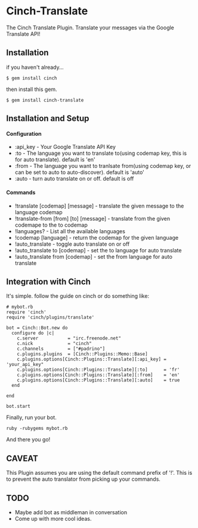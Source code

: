 Cinch-Translate
===========

The Cinch Translate Plugin. Translate your messages via the Google
Translate API! 

Installation
---------------------

if you haven't already...

    $ gem install cinch
    
then install this gem.

    $ gem install cinch-translate

Installation and Setup
----------

#### Configuration ####

  * :api_key - Your Google Translate API Key
  * :to      - The language you want to translate to(using codemap key, this is for auto translate). default is 'en'
  * :from    - The language you want to tranlsate from(using codemap key, or can be set to auto to auto-discover). default is 'auto'
  * :auto    - turn auto translate on or off. default is off

#### Commands ####

  * !translate [codemap] [message]         - translate the given message to the language codemap 
  * !translate-from [from] [to] [message]      - translate from the given codemape to the to codemap
  * !languages?                    - List all the available languages
  * !codemap [language]            - return the codemap for the given language
  * !auto_translate                - toggle auto translate on or off
  * !auto_translate to [codemap]   - set the to language for auto translate 
  * !auto_translate from [codemap] - set the from language for auto translate
  
## Integration with Cinch ##

It's simple. follow the guide on cinch or do something like:
    
    # mybot.rb
    require 'cinch'
    require 'cinch/plugins/translate'

    bot = Cinch::Bot.new do
      configure do |c|
        c.server           = "irc.freenode.net"
        c.nick             = "cinch"
        c.channels         = ["#padrino"]
        c.plugins.plugins  = [Cinch::Plugins::Memo::Base]
        c.plugins.options[Cinch::Plugins::Translate][:api_key] = 'your_api_key"
        c.plugins.options[Cinch::Plugins::Translate][:to]      = 'fr'
        c.plugins.options[Cinch::Plugins::Translate][:from]    = 'en'
        c.plugins.options[Cinch::Plugins::Translate][:auto]    = true
      end

    end

    bot.start

Finally, run your bot.

    ruby -rubygems mybot.rb

And there you go!

CAVEAT
------

This Plugin assumes you are using the default command prefix of '!'.
This is to prevent the auto translator from picking up your commands.

TODO
-----

  * Maybe add bot as middleman in conversation
  * Come up with more cool ideas.



